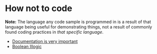 How not to code
===============

**Note:** The language any code sample is programmed in is a result of that language being useful for demonstrating things, not a result of commonly found coding practices in _that specific language_.

- [Documentation is very important](https://github.com/Nightgunner5/how_not_to_code/blob/master/documentation_is_very_important.go)
- [Boolean Illogic](https://github.com/Nightgunner5/how_not_to_code/blob/master/boolean_illogic.go)
